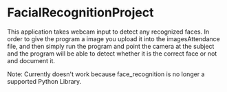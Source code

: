 # FacialRecognitionProject
This application takes webcam input to detect any recognized faces. In order to give the program a image you upload it into the imagesAttendance file, and then simply 
run the program and point the camera at the subject and the program will be able to detect whether it is the correct face or not and document it.


Note: Currently doesn't work because face_recognition is no longer a supported Python Library. 
